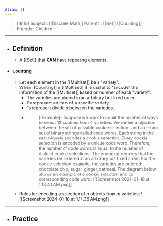 ```yaml
---
Alias: []
---
```

> [!Info]
> Subject:: [[Discrete Math]]
> Parents:: [[Set]] [[Counting]]
> Friends:: 
> Children:: 
---
- ## Definition
	- A [[Set]] that **CAN** have repeating elements.
- #### Counting
	- Let each element in the [[Multiset]] be a "variety".
	- When [[Counting]] a [[Multiset]] it is useful to "encode" the information of the [[Multiset]] based on number of each "variety".
		- The varieties are placed in an arbitrary but fixed order.
		- $0$s represent an item of a specific variety.
		- $1$s represent dividers between the varieties.
		- > [!Example]-
		  > Suppose we want to count the number of ways to select 12 cookies from 4 varieties. We define a bijection between the set of possible cookie selections and a certain set of binary strings called code words. Each string in the set uniquely encodes a cookie selection. Every cookie selection is encoded by a unique code word. Therefore, the number of code words is equal to the number of distinct cookie selections. The encoding requires that the varieties be ordered in an arbitrary but fixed order. For the cookie selection example, the varieties are ordered: chocolate chip, sugar, ginger, oatmeal. The diagram below shows an example of a cookie selection and its corresponding code word:
		  ![[Screenshot 2024-01-18 at 1.13.40 AM.png]]
	- Rules for encoding a selection of $n$ objects from $m$ varieties:
	   ![[Screenshot 2024-01-18 at 1.14.36 AM.png]]
---
- ## Practice